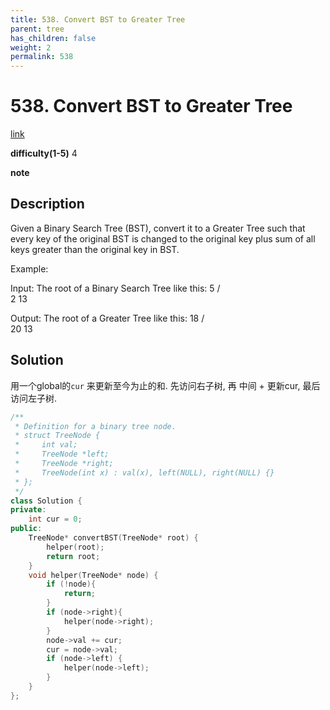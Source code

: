 ```yaml
---
title: 538. Convert BST to Greater Tree
parent: tree
has_children: false
weight: 2
permalink: 538
---
```

# 538. Convert BST to Greater Tree
[link](https://leetcode.com/problems/convert-bst-to-greater-tree/)

**difficulty(1-5)**
4

**note**

## Description
Given a Binary Search Tree (BST), convert it to a Greater Tree such that every key of the original BST is changed to the original key plus sum of all keys greater than the original key in BST.

Example:

Input: The root of a Binary Search Tree like this:
              5
            /   \
           2     13

Output: The root of a Greater Tree like this:
             18
            /   \
          20     13

## Solution

用一个global的`cur` 来更新至今为止的和.
先访问右子树, 再 中间 + 更新cur, 最后访问左子树.
```c++
/**
 * Definition for a binary tree node.
 * struct TreeNode {
 *     int val;
 *     TreeNode *left;
 *     TreeNode *right;
 *     TreeNode(int x) : val(x), left(NULL), right(NULL) {}
 * };
 */
class Solution {
private:
    int cur = 0;
public:
    TreeNode* convertBST(TreeNode* root) {
        helper(root);
        return root;
    }
    void helper(TreeNode* node) {
        if (!node){
            return;
        }
        if (node->right){
            helper(node->right);
        }
        node->val += cur;
        cur = node->val;
        if (node->left) {
            helper(node->left);
        }
    }
};
```